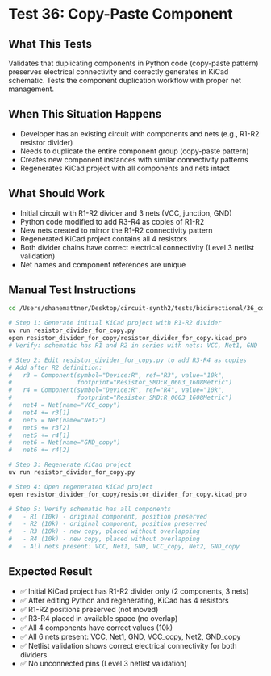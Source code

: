 # Test 36: Copy-Paste Component

## What This Tests
Validates that duplicating components in Python code (copy-paste pattern) preserves electrical connectivity and correctly generates in KiCad schematic. Tests the component duplication workflow with proper net management.

## When This Situation Happens
- Developer has an existing circuit with components and nets (e.g., R1-R2 resistor divider)
- Needs to duplicate the entire component group (copy-paste pattern)
- Creates new component instances with similar connectivity patterns
- Regenerates KiCad project with all components and nets intact

## What Should Work
- Initial circuit with R1-R2 divider and 3 nets (VCC, junction, GND)
- Python code modified to add R3-R4 as copies of R1-R2
- New nets created to mirror the R1-R2 connectivity pattern
- Regenerated KiCad project contains all 4 resistors
- Both divider chains have correct electrical connectivity (Level 3 netlist validation)
- Net names and component references are unique

## Manual Test Instructions

```bash
cd /Users/shanemattner/Desktop/circuit-synth2/tests/bidirectional/36_copy_paste_component

# Step 1: Generate initial KiCad project with R1-R2 divider
uv run resistor_divider_for_copy.py
open resistor_divider_for_copy/resistor_divider_for_copy.kicad_pro
# Verify: schematic has R1 and R2 in series with nets: VCC, Net1, GND

# Step 2: Edit resistor_divider_for_copy.py to add R3-R4 as copies
# Add after R2 definition:
#   r3 = Component(symbol="Device:R", ref="R3", value="10k",
#                  footprint="Resistor_SMD:R_0603_1608Metric")
#   r4 = Component(symbol="Device:R", ref="R4", value="10k",
#                  footprint="Resistor_SMD:R_0603_1608Metric")
#   net4 = Net(name="VCC_copy")
#   net4 += r3[1]
#   net5 = Net(name="Net2")
#   net5 += r3[2]
#   net5 += r4[1]
#   net6 = Net(name="GND_copy")
#   net6 += r4[2]

# Step 3: Regenerate KiCad project
uv run resistor_divider_for_copy.py

# Step 4: Open regenerated KiCad project
open resistor_divider_for_copy/resistor_divider_for_copy.kicad_pro

# Step 5: Verify schematic has all components
#   - R1 (10k) - original component, position preserved
#   - R2 (10k) - original component, position preserved
#   - R3 (10k) - new copy, placed without overlapping
#   - R4 (10k) - new copy, placed without overlapping
#   - All nets present: VCC, Net1, GND, VCC_copy, Net2, GND_copy
```

## Expected Result

- ✅ Initial KiCad project has R1-R2 divider only (2 components, 3 nets)
- ✅ After editing Python and regenerating, KiCad has 4 resistors
- ✅ R1-R2 positions preserved (not moved)
- ✅ R3-R4 placed in available space (no overlap)
- ✅ All 4 components have correct values (10k)
- ✅ All 6 nets present: VCC, Net1, GND, VCC_copy, Net2, GND_copy
- ✅ Netlist validation shows correct electrical connectivity for both dividers
- ✅ No unconnected pins (Level 3 netlist validation)

